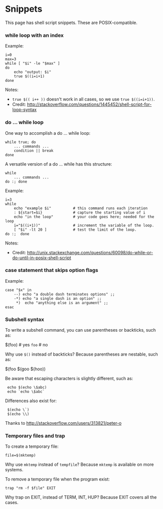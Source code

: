 # Snippets

This page has shell script snippets. These are POSIX-compatible.


### while loop with an index

Example:

    i=0
    max=3
    while [ "$i" -le "$max" ]
    do
        echo "output: $i"
        true $((i=i+1)
    done

Notes:

  * `true $(( i++ ))` doesn't work in all cases, so we use `true $((i=i+1))`.
  * Credit: http://stackoverflow.com/questions/1445452/shell-script-for-loop-syntax


### do ... while loop

One way to accomplish a do ... while loop:

    while true; do
        ... commands ...
        condition || break
    done

A versatile version of a do ... while has this structure:

    while 
        ... commands ...
    do :; done

Example:

    i=3
    while
        echo "example $i"          # this command runs each iteration
        : ${start=$i}              # capture the starting value of i
        echo "in the loop"         # your code goes here; needed for the loop
        i="$((i+1))"               # increment the variable of the loop.
        [ "$i" -lt 20 ]            # test the limit of the loop.
    do :;  done

Notes:

  * Credit: http://unix.stackexchange.com/questions/60098/do-while-or-do-until-in-posix-shell-script


### case statement that skips option flags

Example:

    case "$x" in
        --) echo "a double dash terminates options" ;;
        -*) echo "a single dash is an option" ;;
         *)  echo "anything else is an argument" ;;
    esac


### Subshell syntax

To write a subshell command, you can use parentheses or backticks, such as:

   $(foo)  # yes
   `foo`   # no

Why use `$()` instead of backticks? Because parentheses are nestable, such as:

   $(foo $(goo $(hoo))

Be aware that escaping characters is slightly different, such as:

     echo $(echo \$abc)
     echo `echo \$abc`

Differences also exist for:

     $(echo \`)
     $(echo \\)

Thanks to http://stackoverflow.com/users/313821/peter-o


### Temporary files and trap

To create a temporary file:

    file=$(mktemp)

Why use `mktemp` instead of `tempfile`? Because `mktemp` is available on more systems.

To remove a temporary file when the program exist:

    trap "rm -f $file" EXIT

Why trap on EXIT, instead of TERM, INT, HUP? Because EXIT covers all the cases.



